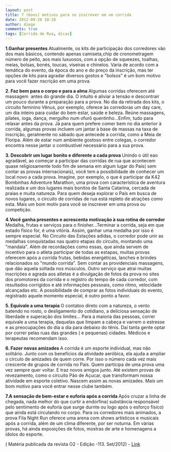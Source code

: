 ```yaml
---
layout: post
title: 7 (bons) motivos para se inscrever em um corrida
date: 2012-09-26 10:18
author: diego
comments: true
tags: [Corrida de Rua, dicas]
---
```

<strong>1.Ganhar presentes
</strong>Atualmente, os kits de participação dos corredores vão dos mais básicos, contendo apenas camiseta,chip de cronometragem  número de peito, aos mais luxuosos, com a opção de squeezes, toalhas, meias, bolsas, bonés, toucas, viseiras e chinelos. Varia de acordo com a temática do evento, da época do ano e do preço da inscrição, mas ter opções de kits para agradar diversos gostos e "bolsos" é um bom motivo para você fazer nscrição em uma prova.

<strong>2. Faz bem para o corpo e para a alma
</strong>Algumas corridas oferecem até massagem  antes do grande dia. O intuito é aliviar a tensão e descontrair um pouco durante a preparação para a prova. No dia da retirada dos kits, o circuito feminino Vênus, por exemplo, oferece às corredoras um day care, um dia inteiro para cuidar do bem estar, saúde e beleza. Reúne massagens, pilates, ioga, dança, mergulho num ofurô quentinho...Enfim, tudo para relaxar antes da prova. Já para quem prefere comer bem no dia anterior à corrida, algumas provas incluem um jantar à base de massas na taxa de inscrição, geralmente no sábado que antecede a corrida, como a Meia de Floripa. Além de estar num ambiente gostoso entre colegas, o corredor encontra nesse jantar o combustível necessário para a sua prova.

<strong>3. Descobrir um lugar bonito e diferente a cada prova
</strong>Unindo o útil eao agradável, ao começar a participar das corridas de rua que acontecem quase religiosamente todo fim de semana em algum lugar do País( sem contar as provas internacionais), você tem a possibilidade de conhecer um local novo a cada prova. Imagine, por exemplo, o que é participar da K42 Bombinhas Adventure Marathon, uma prova com característica de aventura realizada e um dos lugares mais bonitos de Santa Catarina, cercada de praias e muita natureza. Para quem deseja explorar o País em busca de novos lugares, o circuito de corridas de rua está repleto de atrações como esta. Mais um bom motiv para você se inscrever em uma prova ou competição.

<strong>4.Você ganha presentes e acrescenta motivação à sua rotina de corredor
</strong>Medalha, frutas e serviços para o finisher...Terminar a corrida, seja em que estado físico for, é uma vitória. Assim, ganhar uma medalha por isso é sempre especial. No Circuito das Estações adidas, o corredor pode unir as medalhas conquistadas nas quatro etapas do circuito, montando uma "mandala". Além de recordações como essas, que ainda servem de incentivo para o atleta participar de todas as estapas, muitas provas oferecem após a corrida frutas, bebidas energéticas, lanches e brindes relacionados so "mundo corrida". Sem contar as providenciais massagens, que dão aquela soltada nos músculos. Outro serviço que atrai muitas inscrições e agrada aos atletas é a divulgação de fotos da prova no sites dos promotores da corrida e o registro do tempo de cada corredor, com resultados corrigidos e até informações pessoais, como ritmo, velocidade alcançadas etc. A possibilidade de comprar as fotos individuais do evento, registrado aquele momento especial, é outro ponto a favor.

<strong>5. Equivale a uma terapia
</strong>O contatoo direto com a natureza, o vento batendo no rosto, o desligamento do cotidiano, a deliciosa sensação de liberdade e superação dos limites... Para a maioria das pessoas, correr equivale a uma terapia, daquelas que limpam a cabeça e varrem o estresse e as preocupações do dia a dia para debaixo do tênis. Daí tanta gente optar por correr pelas ruas das grandes ( e pequenas) cidades. Médicos e terapeutas recomendam isso.

<strong>6. Fazer novas amizades
</strong>A corrida é um esporte individual, mas não solitário. Junto com os benefícios da atividade aeróbica, ela ajuda a ampliar o círculo de amizades de quem corre. Por isso o número cada vez mais crescente de grupos de corrida no País. Quem participa de uma prova uma vez sempre quer voltar. E traz novos amigos junto. Até existem provas de revezamento, como o circuito Pão de Açucar, que transformam nossa atividade em esporte coletivo. Nascem assim as novas amizades. Mais um bom motivo para você entrar nesse clube também.

<strong>7.A sensação de bem-estar e euforia após a corrida
</strong>Após cruzar a linha de chegada, nada melhor do que curtir a endorfina( substância responsável pelo sentimento de euforia que surge durnte ou logo após o esforço físico) que ainda está circulando no corpo. Para os corredores mais animados, a prova Fila Night Run oferece uma arena com shows artísticos e musicais após a corrida, além de um clima diferente, por ser noturna. Em várias provas, há ainda exposições de fotos, mostras de arte e homenagens a ídolos do esporte.

( Matéria publicada da revista O2 - Edição -113. Set/2012) - <a href="http://o2porminuto.com.br/materia/confira/conteudo/7-bons--motivos-para-se-inscrever-em-uma-corrida-7144" target="_blank">Link</a>
